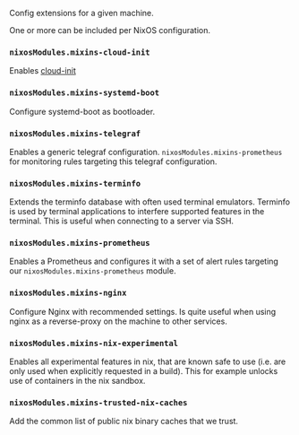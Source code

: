 Config extensions for a given machine.

One or more can be included per NixOS configuration.

### `nixosModules.mixins-cloud-init`

Enables [cloud-init](https://cloud-init.io)

### `nixosModules.mixins-systemd-boot`

Configure systemd-boot as bootloader.

### `nixosModules.mixins-telegraf`

Enables a generic telegraf configuration. `nixosModules.mixins-prometheus` for monitoring rules targeting this telegraf configuration.

### `nixosModules.mixins-terminfo`

Extends the terminfo database with often used terminal emulators.
Terminfo is used by terminal applications to interfere supported features in the terminal.
This is useful when connecting to a server via SSH.

### `nixosModules.mixins-prometheus`

Enables a Prometheus and configures it with a set of alert rules targeting our `nixosModules.mixins-prometheus` module.

### `nixosModules.mixins-nginx`

Configure Nginx with recommended settings. Is quite useful when using nginx as a reverse-proxy on the machine to other services.

### `nixosModules.mixins-nix-experimental`

Enables all experimental features in nix, that are known safe to use (i.e. are only used when explicitly requested in a build).
This for example unlocks use of containers in the nix sandbox.

### `nixosModules.mixins-trusted-nix-caches`

Add the common list of public nix binary caches that we trust.
